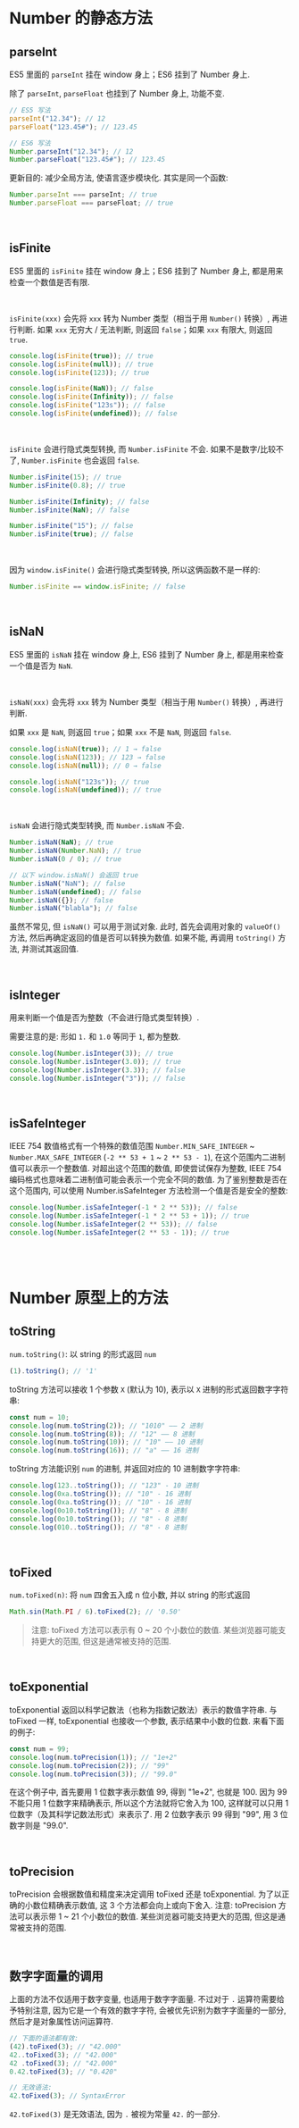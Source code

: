 # Number 的静态方法

## parseInt

ES5 里面的 `parseInt` 挂在 window 身上；ES6 挂到了 Number 身上.

除了 `parseInt`, `parseFloat` 也挂到了 Number 身上, 功能不变.

```js
// ES5 写法
parseInt("12.34"); // 12
parseFloat("123.45#"); // 123.45
```

```js
// ES6 写法
Number.parseInt("12.34"); // 12
Number.parseFloat("123.45#"); // 123.45
```

更新目的: 减少全局方法, 使语言逐步模块化. 其实是同一个函数:

```js
Number.parseInt === parseInt; // true
Number.parseFloat === parseFloat; // true
```

<br>

## isFinite

ES5 里面的 `isFinite` 挂在 window 身上；ES6 挂到了 Number 身上, 都是用来检查一个数值是否有限.

<br>

`isFinite(xxx)` 会先将 `xxx` 转为 Number 类型（相当于用 `Number()` 转换）, 再进行判断. 如果 `xxx` 无穷大 / 无法判断, 则返回 `false`；如果 `xxx` 有限大, 则返回 `true`.

```js
console.log(isFinite(true)); // true
console.log(isFinite(null)); // true
console.log(isFinite(123)); // true

console.log(isFinite(NaN)); // false
console.log(isFinite(Infinity)); // false
console.log(isFinite("123s")); // false
console.log(isFinite(undefined)); // false
```

<br>

`isFinite` 会进行隐式类型转换, 而 `Number.isFinite` 不会. 如果不是数字/比较不了, `Number.isFinite` 也会返回 `false`.

```js
Number.isFinite(15); // true
Number.isFinite(0.8); // true

Number.isFinite(Infinity); // false
Number.isFinite(NaN); // false

Number.isFinite("15"); // false
Number.isFinite(true); // false
```

<br>

因为 `window.isFinite()` 会进行隐式类型转换, 所以这俩函数不是一样的:

```js
Number.isFinite == window.isFinite; // false
```

<br>

## isNaN

ES5 里面的 `isNaN` 挂在 window 身上, ES6 挂到了 Number 身上, 都是用来检查一个值是否为 `NaN`.

<br>

`isNaN(xxx)` 会先将 `xxx` 转为 Number 类型（相当于用 `Number()` 转换）, 再进行判断.

如果 `xxx` 是 `NaN`, 则返回 `true`；如果 `xxx` 不是 `NaN`, 则返回 `false`.

```javascript
console.log(isNaN(true)); // 1 → false
console.log(isNaN(123)); // 123 → false
console.log(isNaN(null)); // 0 → false

console.log(isNaN("123s")); // true
console.log(isNaN(undefined)); // true
```

<br>

`isNaN` 会进行隐式类型转换, 而 `Number.isNaN` 不会.

```js
Number.isNaN(NaN); // true
Number.isNaN(Number.NaN); // true
Number.isNaN(0 / 0); // true

// 以下 window.isNaN() 会返回 true
Number.isNaN("NaN"); // false
Number.isNaN(undefined); // false
Number.isNaN({}); // false
Number.isNaN("blabla"); // false
```

虽然不常见, 但 `isNaN()` 可以用于测试对象. 此时, 首先会调用对象的 `valueOf()` 方法, 然后再确定返回的值是否可以转换为数值. 如果不能, 再调用 `toString()` 方法, 并测试其返回值.

<br>

## isInteger

用来判断一个值是否为整数（不会进行隐式类型转换）.

需要注意的是: 形如 `1.` 和 `1.0` 等同于 `1`, 都为整数.

```js
console.log(Number.isInteger(3)); // true
console.log(Number.isInteger(3.0)); // true
console.log(Number.isInteger(3.3)); // false
console.log(Number.isInteger("3")); // false
```

<br>

## isSafeInteger

IEEE 754 数值格式有一个特殊的数值范围 `Number.MIN_SAFE_INTEGER` ~ `Number.MAX_SAFE_INTEGER` (`-2 ** 53 + 1` ~ `2 ** 53 - 1`), 在这个范围内二进制值可以表示一个整数值. 对超出这个范围的数值, 即使尝试保存为整数, IEEE 754 编码格式也意味着二进制值可能会表示一个完全不同的数值. 为了鉴别整数是否在这个范围内, 可以使用 Number.isSafeInteger 方法检测一个值是否是安全的整数:

```js
console.log(Number.isSafeInteger(-1 * 2 ** 53)); // false
console.log(Number.isSafeInteger(-1 * 2 ** 53 + 1)); // true
console.log(Number.isSafeInteger(2 ** 53)); // false
console.log(Number.isSafeInteger(2 ** 53 - 1)); // true
```

<br><br>

# Number 原型上的方法

## toString

`num.toString()`: 以 string 的形式返回 `num`

```js
(1).toString(); // '1'
```

toString 方法可以接收 1 个参数 `X` (默认为 10), 表示以 `X` 进制的形式返回数字字符串:

```js
const num = 10;
console.log(num.toString(2)); // "1010" —— 2 进制
console.log(num.toString(8)); // "12" —— 8 进制
console.log(num.toString(10)); // "10" —— 10 进制
console.log(num.toString(16)); // "a" —— 16 进制
```

toString 方法能识别 `num` 的进制, 并返回对应的 10 进制数字字符串:

```js
console.log(123..toString()); // "123" - 10 进制
console.log(0xa.toString()); // "10" - 16 进制
console.log(0xa.toString()); // "10" - 16 进制
console.log(0o10.toString()); // "8" - 8 进制
console.log(0o10.toString()); // "8" - 8 进制
console.log(010..toString()); // "8" - 8 进制
```

<br>

## toFixed

`num.toFixed(n)`: 将 `num` 四舍五入成 n 位小数, 并以 string 的形式返回

```js
Math.sin(Math.PI / 6).toFixed(2); // '0.50'
```

> 注意: toFixed 方法可以表示有 0 ~ 20 个小数位的数值. 某些浏览器可能支持更大的范围, 但这是通常被支持的范围.

<br>

## toExponential

toExponential 返回以科学记数法（也称为指数记数法）表示的数值字符串. 与 toFixed 一样, toExponential 也接收一个参数, 表示结果中小数的位数. 来看下面的例子:

```js
const num = 99;
console.log(num.toPrecision(1)); // "1e+2"
console.log(num.toPrecision(2)); // "99"
console.log(num.toPrecision(3)); // "99.0"
```

在这个例子中, 首先要用 1 位数字表示数值 99, 得到 "1e+2", 也就是 100. 因为 99 不能只用 1 位数字来精确表示, 所以这个方法就将它舍入为 100, 这样就可以只用 1 位数字（及其科学记数法形式）来表示了. 用 2 位数字表示 99 得到 "99", 用 3 位数字则是 "99.0".

<br>

## toPrecision

toPrecision 会根据数值和精度来决定调用 toFixed 还是 toExponential. 为了以正确的小数位精确表示数值, 这 3 个方法都会向上或向下舍入. 注意: toPrecision 方法可以表示带 1 ~ 21 个小数位的数值. 某些浏览器可能支持更大的范围, 但这是通常被支持的范围.

<br>

## 数字字面量的调用

上面的方法不仅适用于数字变量, 也适用于数字字面量. 不过对于 `.` 运算符需要给予特别注意, 因为它是一个有效的数字字符, 会被优先识别为数字字面量的一部分, 然后才是对象属性访问运算符.

```js
// 下面的语法都有效:
(42).toFixed(3); // "42.000"
42..toFixed(3); // "42.000"
42 .toFixed(3); // "42.000"
0.42.toFixed(3); // "0.420"

// 无效语法:
42.toFixed(3); // SyntaxError
```

`42.toFixed(3)` 是无效语法, 因为 `.` 被视为常量 `42.` 的一部分.

<br>
